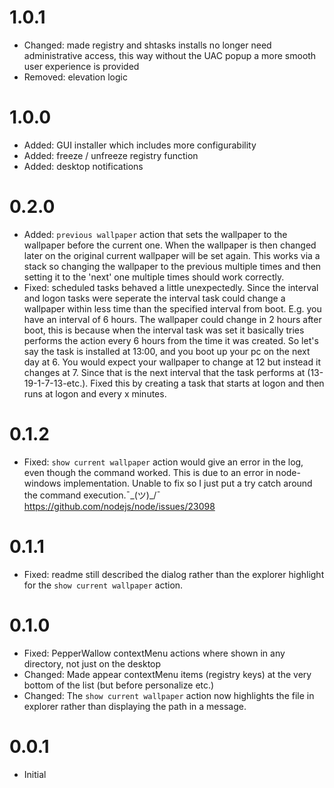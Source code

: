 # 1.0.1
- Changed: made registry and shtasks installs no longer need administrative access, 
  this way without the UAC popup a more smooth user experience is provided
- Removed: elevation logic

# 1.0.0
- Added: GUI installer which includes more configurability
- Added: freeze / unfreeze registry function
- Added: desktop notifications

# 0.2.0
- Added: `previous wallpaper` action that sets the wallpaper to the wallpaper before the current one.
When the wallpaper is then changed later on the original current wallpaper will be set again.
This works via a stack so changing the wallpaper to the previous multiple times and then setting it to the 'next' one multiple times should work correctly.
- Fixed: scheduled tasks behaved a little unexpectedly. Since the interval and logon tasks were seperate the interval
task could change a wallpaper within less time than the specified interval from boot. E.g. you have an interval of 6 hours.
The wallpaper could change in 2 hours after boot, this is because when the interval task was set it basically tries performs the action every 6 hours from the time it was created.
So let's say the task is installed at 13:00, and you boot up your pc on the next day at 6. You would expect your wallpaper to change at 12 but instead it changes at 7.
Since that is the next interval that the task performs at (13-19-1-7-13-etc.).
Fixed this by creating a task that starts at logon and then runs at logon and every x minutes.

# 0.1.2
- Fixed: `show current wallpaper` action would give an error in the log, even though the command worked.
This is due to an error in node-windows implementation. Unable to fix so I just put a try catch around the command execution.¯\_(ツ)_/¯
https://github.com/nodejs/node/issues/23098

# 0.1.1
- Fixed: readme still described the dialog rather than the explorer highlight for the `show current wallpaper` action.

# 0.1.0
- Fixed: PepperWallow contextMenu actions where shown in any directory, not just on the desktop
- Changed: Made appear contextMenu items (registry keys) at the very bottom of the list (but before personalize etc.)
- Changed: The `show current wallpaper` action now highlights the file in explorer rather than displaying the path in a message.

# 0.0.1
- Initial